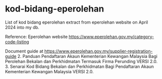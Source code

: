 # kod-bidang-eperolehan
List of kod bidang eperolehan extract from eperolehan website on April 2024 into my db.

Reference:
Eperolehan website https://www.eperolehan.gov.my/category-code-listing

Document guide at https://www.eperolehan.gov.my/supplier-registration-guide
2.	Panduan Pendaftaran Akaun Kementerian Kewangan Malaysia Bagi Perolehan Bekalan dan Perkhidmatan Termasuk Firma Perunding VERSI 2.0.	
3.	Senarai Kod Bidang Bekalan dan Perkhidmatan Bagi Pendaftaran Akaun Kementerian Kewangan Malaysia VERSI 2.0.
